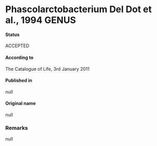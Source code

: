 # Phascolarctobacterium Del Dot et al., 1994 GENUS

#### Status
ACCEPTED

#### According to
The Catalogue of Life, 3rd January 2011

#### Published in
null

#### Original name
null

### Remarks
null